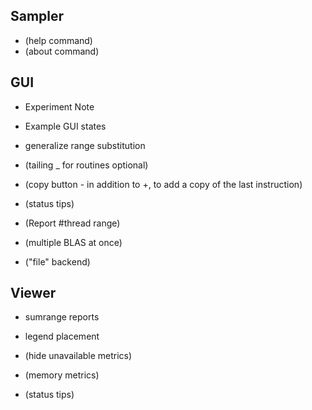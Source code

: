 Sampler
-------
* (help command)
* (about command)


GUI
---
* Experiment Note
* Example GUI states
* generalize range substitution

* (tailing _ for routines optional)
* (copy button - in addition to +, to add a copy of the last instruction) 
* (status tips)
* (Report #thread range)
* (multiple BLAS at once)
* ("file" backend)


Viewer
------
* sumrange reports
* legend placement

* (hide unavailable metrics)
* (memory metrics)
* (status tips)
